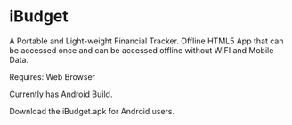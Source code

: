 # iBudget

A Portable and Light-weight Financial Tracker.
Offline HTML5 App that can be accessed once and can be accessed offline without WIFI and Mobile Data.

Requires:
Web Browser

Currently has Android Build.

Download the iBudget.apk for Android users.
